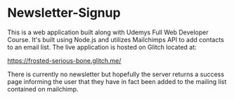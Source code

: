 # Newsletter-Signup

This is a web application built along with Udemys Full Web Developer Course. 
It's built using Node.js and utilizes Mailchimps API to add contacts to an email list. The live application is hosted on Glitch located at:

https://frosted-serious-bone.glitch.me/

There is currently no newsletter but hopefully the server returns a success page informing the user that they have in fact been added to the mailing list contained on mailchimp.
